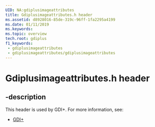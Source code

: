 ```yaml
---
UID: NA:gdiplusimageattributes
title: Gdiplusimageattributes.h header
ms.assetid: d8928016-85de-319c-96ff-1fa2295a4199
ms.date: 01/11/2019
ms.keywords: 
ms.topic: overview
tech.root: gdiplus
f1_keywords:
 - gdiplusimageattributes
 - gdiplusimageattributes/gdiplusimageattributes
---
```


# Gdiplusimageattributes.h header


## -description

This header is used by GDI+. For more information, see:

- [GDI+](../_gdiplus/index.md)


